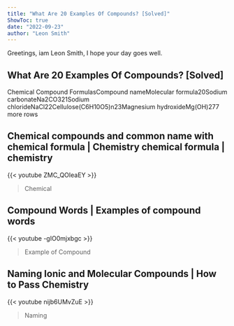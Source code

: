```yaml
---
title: "What Are 20 Examples Of Compounds? [Solved]"
ShowToc: true 
date: "2022-09-23"
author: "Leon Smith" 
---
```


Greetings, iam Leon Smith, I hope your day goes well.
## What Are 20 Examples Of Compounds? [Solved]
Chemical Compound FormulasCompound nameMolecular formula20Sodium carbonateNa2CO321Sodium chlorideNaCl22Cellulose(C6H10O5)n23Magnesium hydroxideMg(OH)277 more rows

## Chemical compounds and common name with chemical formula | Chemistry chemical formula | chemistry
{{< youtube ZMC_QOIeaEY >}}
>Chemical 

## Compound Words | Examples of compound words
{{< youtube -gIO0mjxbgc >}}
>Example of Compound

## Naming Ionic and Molecular Compounds | How to Pass Chemistry
{{< youtube nijb6UMvZuE >}}
>Naming 

